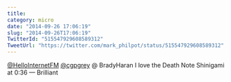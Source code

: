 ```yaml
---
title: 
category: micro
date: "2014-09-26 17:06:19"
slug: "2014-09-26T17:06:19"
TwitterId: "515547929608589312"
TweetUrl: "https://twitter.com/mark_philpot/status/515547929608589312"
---
```


[@HelloInternetFM](https://twitter.com/HelloInternetFM)
[@cgpgrey](https://twitter.com/cgpgrey) @ BradyHaran I love the Death Note
Shinigami at 0:36 — Brilliant
